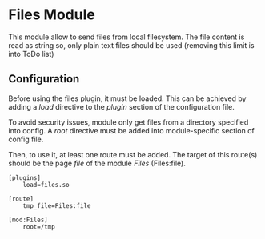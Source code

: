 # Files Module #

This module allow to send files from local filesystem. The file content is
read as string so, only plain text files should be used (removing this limit
is into ToDo list)

## Configuration ##

Before using the files plugin, it must be loaded. This can be achieved by
adding a *load* directive to the *plugin* section of the configuration file.

To avoid security issues, module only get files from a directory specified
into config. A *root* directive must be added into module-specific section
of config file.

Then, to use it, at least one route must be added. The target of this
route(s) should be the page *file* of the module *Files* (Files:file).

```
[plugins]
    load=files.so

[route]
    tmp_file=Files:file

[mod:Files]
    root=/tmp
```
